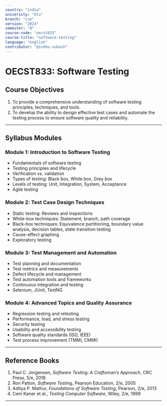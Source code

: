 ```yaml
---
country: "india"
university: "ktu"
branch: "cse"
version: "2024"
semester: "8"
course-code: "oecst833"
course-title: "software-testing"
language: "english"
contributor: "@indhu-subash"
---
```


# OECST833: Software Testing

## Course Objectives

1. To provide a comprehensive understanding of software testing principles, techniques, and tools.  
2. To develop the ability to design effective test cases and automate the testing process to ensure software quality and reliability.

---

## Syllabus Modules

### Module 1: Introduction to Software Testing  
- Fundamentals of software testing  
- Testing principles and lifecycle  
- Verification vs. validation  
- Types of testing: Black box, White box, Grey box  
- Levels of testing: Unit, Integration, System, Acceptance  
- Agile testing  

### Module 2: Test Case Design Techniques  
- Static testing: Reviews and inspections  
- White-box techniques: Statement, branch, path coverage  
- Black-box techniques: Equivalence partitioning, boundary value analysis, decision tables, state transition testing  
- Cause-effect graphing  
- Exploratory testing  

### Module 3: Test Management and Automation  
- Test planning and documentation  
- Test metrics and measurements  
- Defect lifecycle and management  
- Test automation tools and frameworks  
- Continuous integration and testing  
- Selenium, JUnit, TestNG  

### Module 4: Advanced Topics and Quality Assurance  
- Regression testing and retesting  
- Performance, load, and stress testing  
- Security testing  
- Usability and accessibility testing  
- Software quality standards (ISO, IEEE)  
- Test process improvement (TMMi, CMMI)  

---

## Reference Books

1. Paul C. Jorgensen, *Software Testing: A Craftsman’s Approach*, CRC Press, 5/e, 2018  
2. Ron Patton, *Software Testing*, Pearson Education, 2/e, 2005  
3. Aditya P. Mathur, *Foundations of Software Testing*, Pearson, 2/e, 2013  
4. Cem Kaner et al., *Testing Computer Software*, Wiley, 2/e, 1999  

---

